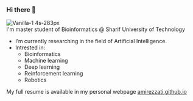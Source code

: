 ### Hi there 👋
![Vanilla-1 4s-283px](https://github.com/amirezzati/amirezzati/assets/62298323/f4cc5c50-fc21-4a68-98ec-4bb5d2c4776e)       
I'm master student of Bioinformatics @ Sharif University of Technology    

- I’m currently researching in the field of Artificial Intelligence.
- Intrested in:
  - Bioinformatics 
  - Machine learning
  - Deep learning
  - Reinforcement learning
  - Robotics

My full resume is available in my personal webpage [amirezzati.github.io](https://amirezzati.github.io/)

<!--
**amirezzati/amirezzati** is a ✨ _special_ ✨ repository because its `README.md` (this file) appears on your GitHub profile.

Here are some ideas to get you started:

- 🔭 I’m currently working on ...
- 🌱 I’m currently learning ...
- 👯 I’m looking to collaborate on ...
- 🤔 I’m looking for help with ...
- 💬 Ask me about ...
- 📫 How to reach me: ...
- 😄 Pronouns: ...
- ⚡ Fun fact: ...
-->
